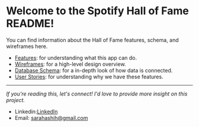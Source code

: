 # Welcome to the Spotify Hall of Fame README!

You can find information about the Hall of Fame features, schema, and wireframes here.
* [Features](https://github.com/sarahshihmi/spotifyhalloffame/wiki/Features): for understanding what this app can do.
* [Wireframes](https://github.com/sarahshihmi/spotifyhalloffame/wiki/Wireframes): for a high-level design overview.
* [Database Schema](https://github.com/sarahshihmi/spotifyhalloffame/wiki/Database-Schema): for a in-depth look of how data is connected.
* [User Stories](https://github.com/sarahshihmi/spotifyhalloffame/wiki/User-Stories): for understanding why we have these features.


***

_If you're reading this, let's connect! I'd love to provide more insight on this project._

* Linkedin:[LinkedIn](https://www.linkedin.com/in/sarahashih/)
* Email: sarahashih@gmail.com